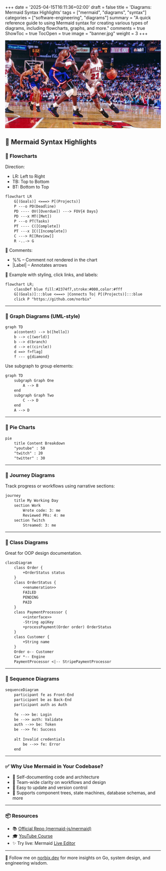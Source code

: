 +++
date = '2025-04-15T16:11:36+02:00'
draft = false
title = 'Diagrams: Mermaid Syntax Highlights'
tags = ["mermaid", "diagrams", "syntax"]
categories = ["software-engineering", "diagrams"]
summary = "A quick reference guide to using Mermaid syntax for creating various types of diagrams, including flowcharts, graphs, and more."
comments = true
ShowToc = true
TocOpen = true
image = "banner.jpg"
weight = 3
+++

![banner](banner.jpg)

## 🧭 Mermaid Syntax Highlights

### 🔄 Flowcharts

Direction:

- LR: Left to Right
- TB: Top to Bottom
- BT: Bottom to Top


```mermaid
flowchart LR
    G[(Goals)] <===> P[(Projects)]
    P ---o PD(Deadline)
    PD ---- OV([Overdue]) ---> FOV{4 Days}
    PD ---x MT([Met])
    P ---o PT(Tasks)
    PT ---- C([Complete])
    PT ---x IC([Incomplete])
    C ---> R[[Review]]
    R -..-> G
```

👀 Comments:

- %% – Comment not rendered in the chart
- |Label| – Annotates arrows

🎯 Example with styling, click links, and labels:

```mermaid
flowchart LR;
    classDef blue fill:#2374f7,stroke:#000,color:#fff
    G[(Goals)]:::blue <===> |Connects To| P[(Projects)]:::blue
    click P "https://github.com/norbix"
```

---

### 🧱 Graph Diagrams (UML-style)

```mermaid
graph TD
    a(content) --> b([hello])
    b --> c[(world)]
    b --> d(branch)
    d --> e((circle))
    d ==> f>flag]
    f --- g{diamond}
```

Use subgraph to group elements:

```mermaid
graph TD
    subgraph Graph One
        A --> B
    end
    subgraph Graph Two
        C --> D
    end
    A --> D
```

---

### 🥧 Pie Charts

```mermaid
pie
    title Content Breakdown
    "youtube" : 50
    "twitch" : 20
    "twitter" : 30
```

---

### 🧭 Journey Diagrams

Track progress or workflows using narrative sections:

```mermaid
journey
    title My Working Day
    section Work
        Wrote code: 3: me
        Reviewed PRs: 4: me
    section Twitch
        Streamed: 3: me
```

---

### 🧩 Class Diagrams

Great for OOP design documentation.

```mermaid
classDiagram
    class Order {
        +OrderStatus status
    }
    class OrderStatus {
        <<enumeration>>
        FAILED
        PENDING
        PAID
    }
    class PaymentProcessor {
        <<interface>>
        -String apiKey
        +processPayment(Order order) OrderStatus
    }
    class Customer {
        +String name
    }
    Order o-- Customer
    Car *-- Engine
    PaymentProcessor <|-- StripePaymentProcessor
```

---

### 📜 Sequence Diagrams

```mermaid
sequenceDiagram
    participant fe as Front-End
    participant be as Back-End
    participant auth as Auth

    fe -->> be: Login
    be -->> auth: Validate
    auth -->> be: Token
    be -->> fe: Success

    alt Invalid credentials
        be -->> fe: Error
    end
```

---

### ✅ Why Use Mermaid in Your Codebase?

- 📖 Self-documenting code and architecture
- 👥 Team-wide clarity on workflows and design
- 🔁 Easy to update and version control
- 🧩 Supports component trees, state machines, database schemas, and more

---

### 📦 Resources

- 📚 [Official Repo (mermaid-js/mermaid)](https://github.com/mermaid-js/mermaid)
- 🎓 [YouTube Course](https://www.youtube.com/watch?v=-XV1JBfhgWo&list=PLw5h0DiJ-9PC49ItLKBQlWSMH1zolOCXS)
- ✨ Try live: Mermaid [Live Editor](https://mermaid.live/edit#pako:eNpVjc1ugzAQhF_F2lMrkYg_B_ChUkPaXCK1h5wKOVhhg1GCjYxRmgLvXkNUtZ3Tjuab2R6OqkBgcLqo61Fwbch-k0ti9ZylQletqXl7IIvF07BFQ2ol8TaQ9cNWkVaopqlk-Xjn1xNE0n43YUiMqOR5vEfp3H-TOJBNtuONUc3hb7K_qoG8ZNW7sPP_E6HRtl6zE2cnvjhyTVKuZwQcKHVVADO6Qwdq1DWfLPRTmoMRWGMOzJ4F1-cccjnaTsPlh1L1T02rrhRgty-tdV1TcIObipea_yIoC9Sp6qQB5kXzBLAePoFF7pKu_DBc0ST0g9iPHbgB85NgGbiev0po4Pl0dOBr_ugu44i6Vp5HaeTGcTh-Az03dPc)

---

🚀 Follow me on [norbix.dev](https://norbix.dev) for more insights on Go, system design, and engineering wisdom.
